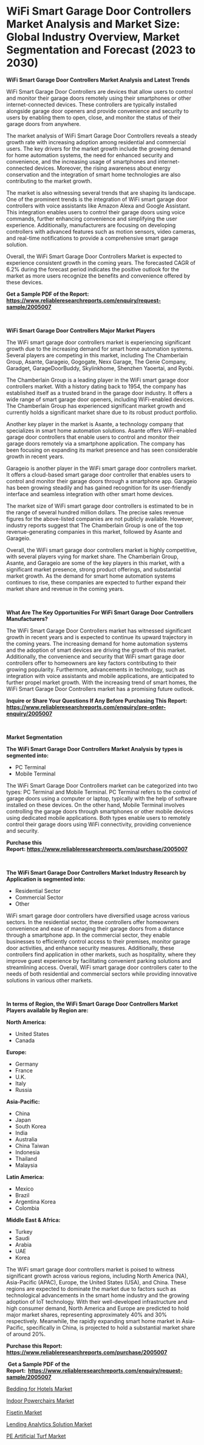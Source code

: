 <p><h1>WiFi Smart Garage Door Controllers Market Analysis and Market Size: Global Industry Overview, Market Segmentation and Forecast (2023 to 2030)</h1></p><p><strong>WiFi Smart Garage Door Controllers Market Analysis and Latest Trends</strong></p>
<p><p>WiFi Smart Garage Door Controllers are devices that allow users to control and monitor their garage doors remotely using their smartphones or other internet-connected devices. These controllers are typically installed alongside garage door openers and provide convenience and security to users by enabling them to open, close, and monitor the status of their garage doors from anywhere.</p><p>The market analysis of WiFi Smart Garage Door Controllers reveals a steady growth rate with increasing adoption among residential and commercial users. The key drivers for the market growth include the growing demand for home automation systems, the need for enhanced security and convenience, and the increasing usage of smartphones and internet-connected devices. Moreover, the rising awareness about energy conservation and the integration of smart home technologies are also contributing to the market growth.</p><p>The market is also witnessing several trends that are shaping its landscape. One of the prominent trends is the integration of WiFi smart garage door controllers with voice assistants like Amazon Alexa and Google Assistant. This integration enables users to control their garage doors using voice commands, further enhancing convenience and simplifying the user experience. Additionally, manufacturers are focusing on developing controllers with advanced features such as motion sensors, video cameras, and real-time notifications to provide a comprehensive smart garage solution.</p><p>Overall, the WiFi Smart Garage Door Controllers Market is expected to experience consistent growth in the coming years. The forecasted CAGR of 6.2% during the forecast period indicates the positive outlook for the market as more users recognize the benefits and convenience offered by these devices.</p></p>
<p><strong>Get a Sample PDF of the Report:&nbsp; <a href="https://www.reliableresearchreports.com/enquiry/request-sample/2005007">https://www.reliableresearchreports.com/enquiry/request-sample/2005007</a></strong></p>
<p>&nbsp;</p>
<p><strong>WiFi Smart Garage Door Controllers Major Market Players</strong></p>
<p><p>The WiFi smart garage door controllers market is experiencing significant growth due to the increasing demand for smart home automation systems. Several players are competing in this market, including The Chamberlain Group, Asante, Garageio, Gogogate, Nexx Garage, The Genie Company, Garadget, GarageDoorBuddy, Skylinkhome, Shenzhen Yaoertai, and Ryobi.</p><p>The Chamberlain Group is a leading player in the WiFi smart garage door controllers market. With a history dating back to 1954, the company has established itself as a trusted brand in the garage door industry. It offers a wide range of smart garage door openers, including WiFi-enabled devices. The Chamberlain Group has experienced significant market growth and currently holds a significant market share due to its robust product portfolio.</p><p>Another key player in the market is Asante, a technology company that specializes in smart home automation solutions. Asante offers WiFi-enabled garage door controllers that enable users to control and monitor their garage doors remotely via a smartphone application. The company has been focusing on expanding its market presence and has seen considerable growth in recent years.</p><p>Garageio is another player in the WiFi smart garage door controllers market. It offers a cloud-based smart garage door controller that enables users to control and monitor their garage doors through a smartphone app. Garageio has been growing steadily and has gained recognition for its user-friendly interface and seamless integration with other smart home devices.</p><p>The market size of WiFi smart garage door controllers is estimated to be in the range of several hundred million dollars. The precise sales revenue figures for the above-listed companies are not publicly available. However, industry reports suggest that The Chamberlain Group is one of the top revenue-generating companies in this market, followed by Asante and Garageio.</p><p>Overall, the WiFi smart garage door controllers market is highly competitive, with several players vying for market share. The Chamberlain Group, Asante, and Garageio are some of the key players in this market, with a significant market presence, strong product offerings, and substantial market growth. As the demand for smart home automation systems continues to rise, these companies are expected to further expand their market share and revenue in the coming years.</p></p>
<p>&nbsp;</p>
<p><strong>What Are The Key Opportunities For WiFi Smart Garage Door Controllers Manufacturers?</strong></p>
<p><p>The WiFi Smart Garage Door Controllers market has witnessed significant growth in recent years and is expected to continue its upward trajectory in the coming years. The increasing demand for home automation systems and the adoption of smart devices are driving the growth of this market. Additionally, the convenience and security that WiFi smart garage door controllers offer to homeowners are key factors contributing to their growing popularity. Furthermore, advancements in technology, such as integration with voice assistants and mobile applications, are anticipated to further propel market growth. With the increasing trend of smart homes, the WiFi Smart Garage Door Controllers market has a promising future outlook.</p></p>
<p><strong>Inquire or Share Your Questions If Any Before Purchasing This Report: <a href="https://www.reliableresearchreports.com/enquiry/pre-order-enquiry/2005007">https://www.reliableresearchreports.com/enquiry/pre-order-enquiry/2005007</a></strong></p>
<p>&nbsp;</p>
<p><strong>Market Segmentation</strong></p>
<p><strong>The WiFi Smart Garage Door Controllers Market Analysis by types is segmented into:</strong></p>
<p><ul><li>PC Terminal</li><li>Mobile Terminal</li></ul></p>
<p><p>The WiFi Smart Garage Door Controllers market can be categorized into two types: PC Terminal and Mobile Terminal. PC Terminal refers to the control of garage doors using a computer or laptop, typically with the help of software installed on these devices. On the other hand, Mobile Terminal involves controlling the garage doors through smartphones or other mobile devices using dedicated mobile applications. Both types enable users to remotely control their garage doors using WiFi connectivity, providing convenience and security.</p></p>
<p><strong>Purchase this Report:&nbsp;<a href="https://www.reliableresearchreports.com/purchase/2005007">https://www.reliableresearchreports.com/purchase/2005007</a></strong></p>
<p>&nbsp;</p>
<p><strong>The WiFi Smart Garage Door Controllers Market Industry Research by Application is segmented into:</strong></p>
<p><ul><li>Residential Sector</li><li>Commercial Sector</li><li>Other</li></ul></p>
<p><p>WiFi smart garage door controllers have diversified usage across various sectors. In the residential sector, these controllers offer homeowners convenience and ease of managing their garage doors from a distance through a smartphone app. In the commercial sector, they enable businesses to efficiently control access to their premises, monitor garage door activities, and enhance security measures. Additionally, these controllers find application in other markets, such as hospitality, where they improve guest experience by facilitating convenient parking solutions and streamlining access. Overall, WiFi smart garage door controllers cater to the needs of both residential and commercial sectors while providing innovative solutions in various other markets.</p></p>
<p>&nbsp;</p>
<p><strong>In terms of Region, the WiFi Smart Garage Door Controllers Market Players available by Region are:</strong></p>
<p>
    <p> <strong> North America: </strong>
        <ul>
            <li>United States</li>
            <li>Canada</li>
        </ul>
        </p> 
    <p> <strong> Europe: </strong>
        <ul>
            <li>Germany</li>
            <li>France</li>
            <li>U.K.</li>
            <li>Italy</li>
            <li>Russia</li>
        </ul>
        </p> 
    <p> <strong> Asia-Pacific: </strong>
        <ul>
            <li>China</li>
            <li>Japan</li>
            <li>South Korea</li>
            <li>India</li>
            <li>Australia</li>
            <li>China Taiwan</li>
            <li>Indonesia</li>
            <li>Thailand</li>
            <li>Malaysia</li>
        </ul>
        </p> 
    <p> <strong> Latin America: </strong>
        <ul>
            <li>Mexico</li>
            <li>Brazil</li>
            <li>Argentina Korea</li>
            <li>Colombia</li>
        </ul>
        </p> 
    <p> <strong> Middle East & Africa: </strong>
        <ul>
            <li>Turkey</li>
            <li>Saudi</li>
            <li>Arabia</li>
            <li>UAE</li>
            <li>Korea</li>
        </ul>
    </p>
    </p>
<p><p>The WiFi smart garage door controllers market is poised to witness significant growth across various regions, including North America (NA), Asia-Pacific (APAC), Europe, the United States (USA), and China. These regions are expected to dominate the market due to factors such as technological advancements in the smart home industry and the growing adoption of IoT technology. With their well-developed infrastructure and high consumer demand, North America and Europe are predicted to hold major market shares, representing approximately 40% and 30% respectively. Meanwhile, the rapidly expanding smart home market in Asia-Pacific, specifically in China, is projected to hold a substantial market share of around 20%.</p></p>
<p><strong>Purchase this Report: <a href="https://www.reliableresearchreports.com/purchase/2005007">https://www.reliableresearchreports.com/purchase/2005007</a></strong></p>
<p>&nbsp;<strong>Get a Sample PDF of the Report:&nbsp;&nbsp;<a href="https://www.reliableresearchreports.com/enquiry/request-sample/2005007">https://www.reliableresearchreports.com/enquiry/request-sample/2005007</a></strong></p>
<p><strong></strong></p>
<p><p><a href="https://www.linkedin.com/pulse/bedding-hotels-market-research-report-unlocks-analysis-financial-kv9de/">Bedding for Hotels Market</a></p><p><a href="https://github.com/ashepherd82/Market-Research-Report-List-1/blob/main/indoor-powerchairs-market.md">Indoor Powerchairs Market</a></p><p><a href="https://medium.com/@landis15236/fisetin-market-outlook-industry-overview-and-forecast-2023-to-2030-262e84532402">Fisetin Market</a></p><p><a href="https://github.com/FassouRP/Market-Research-Report-List-1/blob/main/lending-analytics-solution-market.md">Lending Analytics Solution Market</a></p><p><a href="https://medium.com/@emiliomartelli542/pe-artificial-turf-market-outlook-industry-overview-and-forecast-2023-to-2030-3d4506e4090b">PE Artificial Turf Market</a></p></p>